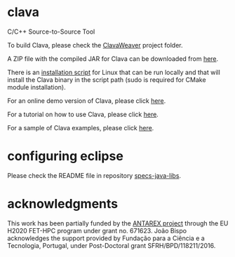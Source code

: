 # clava
C/C++ Source-to-Source Tool

To build Clava, please check the [ClavaWeaver](https://github.com/specs-feup/clava/tree/master/ClavaWeaver) project folder.

A ZIP file with the compiled JAR for Clava can be downloaded from [here](http://specs.fe.up.pt/tools/clava.zip).

There is an [installation script](http://specs.fe.up.pt/tools/clava/clava-update) for Linux that can be run locally and that will install the Clava binary in the script path (sudo is required for CMake module installation).

For an online demo version of Clava, please click [here](http://specs.fe.up.pt/tools/clava/).

For a tutorial on how to use Clava, please click [here](https://github.com/specs-feup/specs-lara/tree/master/2018-PACT).

For a sample of Clava examples, please click [here](https://github.com/specs-feup/clava-examples/).

# configuring eclipse

Please check the README file in repository [specs-java-libs](https://github.com/specs-feup/specs-java-libs).

# acknowledgments

This work has been partially funded by the [ANTAREX project](http://antarex-project.eu) through the EU H2020 FET-HPC program under grant no. 671623. João Bispo acknowledges the support provided by Fundação para a Ciência e a Tecnologia, Portugal, under Post-Doctoral grant SFRH/BPD/118211/2016.

